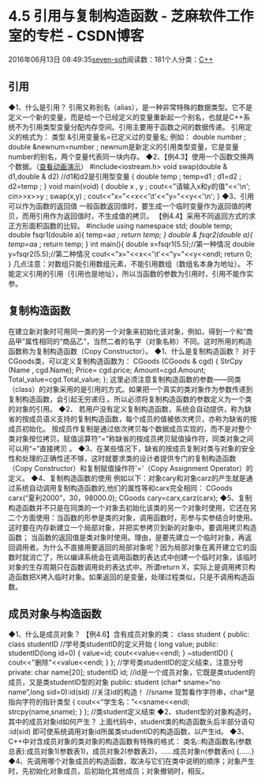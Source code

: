 
# 4.5 引用与复制构造函数 -  芝麻软件工作室的专栏 - CSDN博客


2016年06月13日 08:49:35[seven-soft](https://me.csdn.net/softn)阅读数：181个人分类：[C++																](https://blog.csdn.net/softn/article/category/6266511)



## 引用
◆1、什么是引用？
引用又称别名（alias），是一种非常特殊的数据类型。它不是定义一个新的变量，而是给一个已经定义的变量重新起一个别名，也就是C++系统不为引用类型变量分配内存空间。引用主要用于函数之间的数据传递。
引用定义的格式为：
类型
 &引用变量名=已定义过的变量名;
例如：
double number ;
double &newnum=number ;
newnum是新定义的引用类型变量，它是变量number的别名，两个变量代表同一块内存。
◆2、【例4.3】使用一个函数交换两个数据。（[查看动画演示](http://www.weixueyuan.net/templets/default/cpp/flash/%E4%BD%BF%E7%94%A8%E4%B8%80%E4%B8%AA%E5%87%BD%E6%95%B0%E4%BA%A4%E6%8D%A2%E4%B8%A4%E4%B8%AA%E6%95%B0%E6%8D%AE.swf)）
\#include<iostream.h>
void swap(double & d1,double & d2) //d1和d2是引用型变量
{
double temp ;
temp=d1 ;
d1=d2 ;
d2=temp ;
}
void main(void)
{
double x , y ;
cout<<"请输入x和y的值"<<'\n';
cin>>x>>y ;
swap(x,y) ;
cout<<"x="<<x<<'\t'<<"y="<<y<<'\n';
}
◆3、引用可以作为函数的返回值
一般函数返回值时，要生成一个临时变量作为返回值的拷贝，而用引用作为返回值时，不生成值的拷贝。
【例4.4】采用不同返回方式的求正方形面积函数的比较。
\#include<iostream>
using namespace std;
double temp;
double fsqr1(double a){
temp=a*a ; return temp;
}
double & fsqr2(double a){
temp=a*a ; return temp;
}
int main(){
double x=fsqr1(5.5);//第一种情况
double y=fsqr2(5.5);//第二种情况
cout<<"x="<<x<<'\t'<<"y="<<y<<endl;
return 0;
}
几点注意：对数组只能引用数组元素，不能引用数组（数组名本身为地址）。
不能定义引用的引用（引用也是地址），所以当函数的参数为引用时，引用不能作实参。
## 复制构造函数
在建立新对象时可用同一类的另一个对象来初始化该对象，例如，得到一个和“商品甲”属性相同的“商品乙”，当然二者的名字（对象名称）不同。这时所用的构造函数称为复制构造函数（Copy
 Constructor）。
◆1、什么是复制构造函数？
对于CGoods类，可以定义复制构造函数为：
CGoods (CGoods & cgd)
{
StrCpy (Name , cgd.Name);
Price= cgd.price;
Amount=cgd.Amount;
Total_value=cgd.Total_value;
};
这里必须注意复制构造函数的参数——同类（class）的对象采用的是引用的方式。如果把一个真实的类对象作为参数传递到复制构造函数，会引起无穷递归 。所以必须将复制构造函数的参数定义为一个类的对象的引用。
◆2、
 若用户没有定义复制构造函数，系统会自动提供，称为缺省的按成员语义支持的复制构造函数，每个成员的值被依次拷贝，亦称为缺省的按成员初始化。
按成员作复制是通过依次拷贝每个数据成员实现的，而不是对整个类对象按位拷贝。赋值运算符“=”称缺省的按成员拷贝赋值操作符，同类对象之间可以用“=”直接拷贝 。
◆3、在某些情况下，缺省的按成员复制对类与对象的安全性和处理的正确性还不够，这时就要求类的设计者提供专门的复制构造函数（Copy
 Constructor）和复制赋值操作符'='（Copy Assignment Operator）的定义。
◆4、复制构造函数的使用
例如以下：对象cary和对象carz的产生就是通过系统自动调用复制构造函数的,他们的属性等和carx完全相同：
CGoods carx(“夏利2000”，30，98000.0);
CGoods cary=carx,carz(carx);
◆5、复制构造函数并不只是在同类的一个对象去初始化该类的另一个对象时使用，它还在另二个方面使用：当函数的形参是类的对象，调用函数时，形参与实参结合时使用。这时要在内存新建立一个局部对象，并把实参拷贝到新的对象中。要调用拷贝构造函数；
当函数的返回值是类对象时使用。理由，是要先建立一个临时对象，再返回调用者。为什么不直接用要返回的局部对象呢？因为局部对象在离开建立它的函数时就消亡了，所以编译系统会在调用函数的表达式中创建一个临时对象，该临时对象的生存周期只在函数调用处的表达式中。所谓return X，实际上是调用拷贝构造函数把X拷入临时对象。如果返回的是变量，处理过程类似，只是不调用构造函数。
## 成员对象与构造函数
◆1、什么是成员对象？
【例4.6】含有成员对象的类：
class student
{
public:
class studentID //学号类studentID的定义开始
{
long value;
public:
studentID(long id=0)
{
value=id;
cout<<value<<endl;
}
~studentID()
{
cout<<"删除"<<value<<endl;
}
}; //学号类studentID的定义结束，注意分号
private:
char name[20];
studentID id;
//id是一个成员对象，它既是类student的成员，又是类studentID型的对象
public:
student (char* sname=“no name”,long sid=0):id(sid)
//关注id的构造！
//sname 现暂看作字符串，char*是指向字符的指针类型
{
cout<<“学生名：”<<sname<<endl;
strcpy(name,sname);
}
}; //类student定义结束
◆2、student型的对象构造时，其中的成员对象id如何产生？
上面代码中，student类的构造函数头后半部分语句 :id(sid) 即可使系统调用对象id所属类studentID的构造函数，以产生id。
◆3、C++中对含成员对象的类对象的构造函数有特殊的格式：
类名::构造函数名(参数总表):成员对象1(参数表1)，成员对象2(参数表2)，……成员对象n(参数表n)
{……}
◆4、先调用哪个对象成员的构造函数，取决与它们在类中说明的顺序；对象产生时，先初始化对象成员，后初始化其他成员；对象撤销时，相反。

